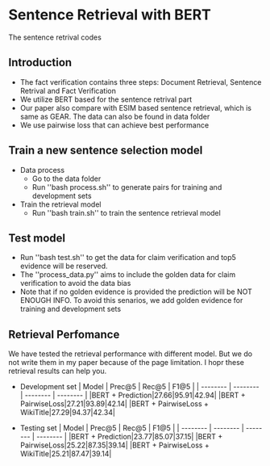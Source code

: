 # Sentence Retrieval with BERT

The sentence retrival codes

## Introduction
* The fact verification contains three steps: Document Retrieval, Sentence Retrival and Fact Verification
* We utilize BERT based for the sentence retrival part
* Our paper also compare with ESIM based sentence retrieval, which is same as GEAR. The data can also be found in data folder
* We use pairwise loss that can achieve best performance


## Train a new sentence selection model
* Data process
	* Go to the data folder
	* Run ''bash process.sh'' to generate pairs for training and development sets
* Train the retrieval model
	* Run ''bash train.sh'' to train the sentence retrieval model


## Test model
* Run ''bash test.sh'' to get the data for claim verification and top5 evidence will be reserved.
* The ''process_data.py'' aims to include the golden data for claim verification to avoid the data bias
* Note that if no golden evidence is provided the prediction will be NOT ENOUGH INFO. To avoid this senarios, we add golden evidence for training and development sets


## Retrieval Perfomance

We have tested the retrieval performance with different model. But we do not write them in my paper because of the page limitation. I hopr these retrieval results can help you.

* Development set
| Model |  Prec@5 | Rec@5 | F1@5 |
| --------  | -------- | -------- | --------  |
|BERT + Prediction|27\.66|95\.91|42\.94|
|BERT + PairwiseLoss|27\.21|93\.89|42\.14|
|BERT + PairwiseLoss + WikiTitle|27\.29|94\.37|42\.34|

* Testing set
| Model |  Prec@5 | Rec@5 | F1@5 |
| --------  | -------- | -------- | --------  |
|BERT + Prediction|23\.77|85\.07|37\.15|
|BERT + PairwiseLoss|25\.22|87\.35|39\.14|
|BERT + PairwiseLoss + WikiTitle|25\.21|87\.47|39\.14|

